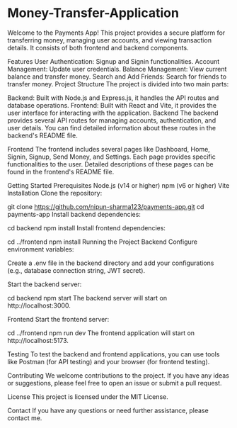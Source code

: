 # Money-Transfer-Application
Welcome to the Payments App! This project provides a secure platform for transferring money, managing user accounts, and viewing transaction details. It consists of both frontend and backend components.

Features
User Authentication: Signup and Signin functionalities.
Account Management: Update user credentials.
Balance Management: View current balance and transfer money.
Search and Add Friends: Search for friends to transfer money.
Project Structure
The project is divided into two main parts:

Backend: Built with Node.js and Express.js, it handles the API routes and database operations.
Frontend: Built with React and Vite, it provides the user interface for interacting with the application.
Backend
The backend provides several API routes for managing accounts, authentication, and user details. You can find detailed information about these routes in the backend's README file.

Frontend
The frontend includes several pages like Dashboard, Home, Signin, Signup, Send Money, and Settings. Each page provides specific functionalities to the user. Detailed descriptions of these pages can be found in the frontend's README file.

Getting Started
Prerequisites
Node.js (v14 or higher)
npm (v6 or higher)
Vite
Installation
Clone the repository:

git clone https://github.com/nipun-sharma123/payments-app.git
cd payments-app
Install backend dependencies:

cd backend
npm install
Install frontend dependencies:

cd ../frontend
npm install
Running the Project
Backend
Configure environment variables:

Create a .env file in the backend directory and add your configurations (e.g., database connection string, JWT secret).

Start the backend server:

cd backend
npm start
The backend server will start on http://localhost:3000.

Frontend
Start the frontend server:

cd ../frontend
npm run dev
The frontend application will start on http://localhost:5173.

Testing
To test the backend and frontend applications, you can use tools like Postman (for API testing) and your browser (for frontend testing).

Contributing
We welcome contributions to the project. If you have any ideas or suggestions, please feel free to open an issue or submit a pull request.

License
This project is licensed under the MIT License.

Contact
If you have any questions or need further assistance, please contact me.

